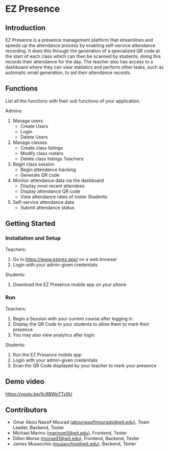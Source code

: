 # EZ Presence

## Introduction

EZ Presence is a presence management platform that streamlines and speeds up the attendance process by enabling self-service attendance recording. It does this through the generation of a specialized QR code at the start of each class which can then be scanned by students; doing this records their attendance for the day. The teacher also has access to a dashboard where they can view statistics and perform other tasks, such as automatic email generation, to aid their attendance records. 


## Functions
List all the functions with their sub functions of your application.

Admins:
1. Manage users
	* Create Users
	* Login
	* Delete Users
2. Manage classes
	* Create class listings
	* Modify class rosters
	* Delete class listings
Teachers:
3. Begin class session
	* Begin attendance tracking
	* Generate QR code
4. Monitor attendance data via the dashboard
	* Display most recent attendees
	* Display attendance QR code
	* View attendance rates of roster
Students: 
5. Self-service attendance data
	* Submit attendance status


## Getting Started
### Installation and Setup

Teachers:
1. Go to https://www.ezprez.app/ on a web browser
2. Login with your admin-given credentials

Students:
1. Download the EZ Presence mobile app on your phone

### Run

Teachers:
1. Begin a Session with your current course after logging in
2. Display the QR Code to your students to allow them to mark their presence
3. You may also view analytics after login

Students:
1. Run the EZ Presence mobile app
2. Login with your admin-given credentials
3. Scan the QR Code displayed by your teacher to mark your presence

## Demo video
https://youtu.be/5c8BWoTTz9U

## Contributors

* Omar Abou Nassif Mourad (abounassifmourado@wit.edu), Team Leader, Backend, Tester
* Michael Marino (marinom1@wit.edu), Frontend, Tester
* Dillon Morse (morsed1@wit.edu), Frontend, Backend, Tester
* James Musacchio (musacchioj@wit.edu), Backend, Tester
